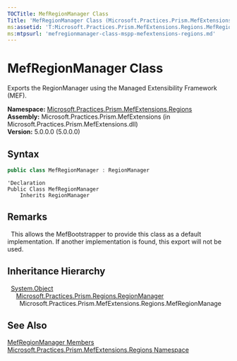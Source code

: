 ```yaml
---
TOCTitle: MefRegionManager Class
Title: 'MefRegionManager Class (Microsoft.Practices.Prism.MefExtensions.Regions)'
ms:assetid: 'T:Microsoft.Practices.Prism.MefExtensions.Regions.MefRegionManager'
ms:mtpsurl: 'mefregionmanager-class-mspp-mefextensions-regions.md'
---
```


# MefRegionManager Class

Exports the RegionManager using the Managed Extensibility Framework (MEF). 

**Namespace:** [Microsoft.Practices.Prism.MefExtensions.Regions](/patterns-practices/reference/mspp-mefextensions-regions-namespace)<br/>
**Assembly:** Microsoft.Practices.Prism.MefExtensions (in Microsoft.Practices.Prism.MefExtensions.dll)<br/>
**Version:** 5.0.0.0 (5.0.0.0)

## Syntax

```C#
public class MefRegionManager : RegionManager
```

```VB
'Declaration
Public Class MefRegionManager
	Inherits RegionManager
```

## Remarks

&nbsp;&nbsp;This allows the MefBootstrapper to provide this class as a default implementation. If another implementation is found, this export will not be used. 

## Inheritance Hierarchy

&nbsp;&nbsp;[System.Object](http://msdn.microsoft.com/en-us/library/e5kfa45b)<br>
&nbsp;&nbsp;&nbsp;&nbsp;&nbsp;[Microsoft.Practices.Prism.Regions.RegionManager](/patterns-practices/reference/regionmanager-class-mspp-regions)<br/>
&nbsp;&nbsp;&nbsp;&nbsp;&nbsp;&nbsp;&nbsp;Microsoft.Practices.Prism.MefExtensions.Regions.MefRegionManage

## See Also

[MefRegionManager Members](/patterns-practices/reference/mefregionmanager-members-mspp-mefextensions-regions)<br/>
[Microsoft.Practices.Prism.MefExtensions.Regions Namespace](/patterns-practices/reference/mspp-mefextensions-regions-namespace)